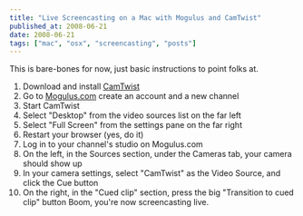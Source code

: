 ```yaml
---
title: "Live Screencasting on a Mac with Mogulus and CamTwist"
published_at: 2008-06-21
date: 2008-06-21
tags: ["mac", "osx", "screencasting", "posts"]
---
```

This is bare-bones for now, just basic instructions to point folks at.

1.  Download and install [CamTwist](http://www.macupdate.com/info.php/id/24275/camtwist)
2.  Go to [Mogulus.com](http://www.mogulus.com) create an account and a new channel
3.  Start CamTwist
4.  Select "Desktop" from the video sources list on the far left
5.  Select "Full Screen" from the settings pane on the far right
6.  Restart your browser (yes, do it)
7.  Log in to your channel's studio on Mogulus.com
8.  On the left, in the Sources section, under the Cameras tab, your camera should show up
9.  In your camera settings, select "CamTwist" as the Video Source, and click the Cue button
10.  On the right, in the "Cued clip" section, press the big "Transition to cued clip" button
Boom, you're now screencasting live.